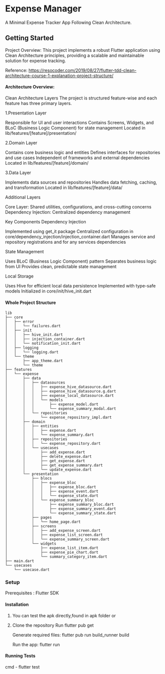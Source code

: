 # Expense Manager

A Minimal Expense Tracker App Following Clean Architecture.

## Getting Started
Project Overview:
This project implements a robust Flutter application using Clean Architecture principles, providing a scalable and maintainable solution for expense tracking.

Reference: https://resocoder.com/2019/08/27/flutter-tdd-clean-architecture-course-1-explanation-project-structure/

#### Architecture Overview:
Clean Architecture Layers
The project is structured feature-wise and each feature has three primary layers.

1.Presentation Layer

Responsible for UI and user interactions
Contains Screens, Widgets, and BLoC (Business Logic Component) for state management
Located in lib/features/[feature]/presentation/


2.Domain Layer

Contains core business logic and entities
Defines interfaces for repositories and use cases
Independent of frameworks and external dependencies
Located in lib/features/[feature]/domain/


3.Data Layer

Implements data sources and repositories
Handles data fetching, caching, and transformation
Located in lib/features/[feature]/data/



Additional Layers

Core Layer: Shared utilities, configurations, and cross-cutting concerns
Dependency Injection: Centralized dependency management

Key Components
Dependency Injection

Implemented using get_it package
Centralized configuration in core/dependency_injection/injection_container.dart
Manages service and repository registrations and for any services dependencies

State Management

Uses BLoC (Business Logic Component) pattern
Separates business logic from UI
Provides clean, predictable state management

Local Storage

Uses Hive for efficient local data persistence
Implemented with type-safe models
Initialized in core/init/hive_init.dart

#### Whole Project Structure

```
lib
├── core
│   ├── error
│   │   └── failures.dart
│   ├── init
│   │   ├── hive_init.dart
│   │   ├── injection_container.dart
│   │   └── notification_init.dart
│   ├── logging
│   │   └── logging.dart
│   └── theme
│       ├── app_theme.dart
│       └── theme
├── features
│   └── expense
│       ├── data
│       │   ├── datasources
│       │   │   ├── expense_hive_datasource.dart
│       │   │   ├── expense_hive_datasource.g.dart
│       │   │   ├── expense_local_datasource.dart
│       │   │   └── models
│       │   │       ├── expense_model.dart
│       │   │       └── expense_summary_modal.dart
│       │   └── repositories
│       │       └── expense_repository_impl.dart
│       ├── domain
│       │   ├── entities
│       │   │   ├── expense.dart
│       │   │   └── expense_summary.dart
│       │   ├── repositories
│       │   │   └── expense_repository.dart
│       │   └── usecases
│       │       ├── add_expense.dart
│       │       ├── delete_expense.dart
│       │       ├── get_expense.dart
│       │       ├── get_expense_summary.dart
│       │       └── update_expense.dart
│       └── presentation
│           ├── blocs
│           │   ├── expense_bloc
│           │   │   ├── expense_bloc.dart
│           │   │   ├── expense_event.dart
│           │   │   └── expense_state.dart
│           │   └── expense_summary_bloc
│           │       ├── expense_summary_bloc.dart
│           │       ├── expense_summary_event.dart
│           │       └── expense_summary_state.dart
│           ├── pages
│           │   └── home_page.dart
│           ├── screens
│           │   ├── add_expense_screen.dart
│           │   ├── expense_list_screen.dart
│           │   └── expense_summary_screen.dart
│           └── widgets
│               ├── expense_list_item.dart
│               ├── expense_pie_chart.dart
│               └── summary_category_item.dart
├── main.dart
└── usecases
    └── usecase.dart

```

### Setup

Prerequisites : Flutter SDK

#### Installation

1. You can test the apk directly,found in apk folder
            or
2. Clone the repository
    Run flutter pub get
    
    Generate required files: flutter pub run build_runner build
    
    Run the app:  flutter run    

#### Running Tests
cmd - flutter test 
